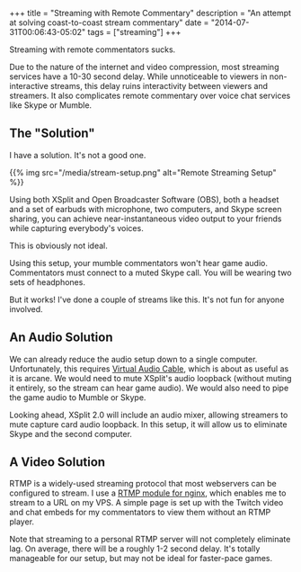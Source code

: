+++
title = "Streaming with Remote Commentary"
description = "An attempt at solving coast-to-coast stream commentary"
date = "2014-07-31T00:06:43-05:02"
tags = ["streaming"]
+++

Streaming with remote commentators sucks.

Due to the nature of the internet and video compression, most streaming services have a 10-30 second delay. While unnoticeable to viewers in non-interactive streams, this delay ruins interactivity between viewers and streamers. It also complicates remote commentary over voice chat services like Skype or Mumble.

## The "Solution"

I have a solution. It's not a good one.

{{% img src="/media/stream-setup.png" alt="Remote Streaming Setup" %}}

Using both XSplit and Open Broadcaster Software (OBS), both a headset and a set of earbuds with microphone, two computers, and Skype screen sharing, you can achieve near-instantaneous video output to your friends while capturing everybody's voices.

This is obviously not ideal.

Using this setup, your mumble commentators won't hear game audio. Commentators must connect to a muted Skype call. You will be wearing two sets of headphones.

But it works! I've done a couple of streams like this. It's not fun for anyone involved.

## An Audio Solution

We can already reduce the audio setup down to a single computer. Unfortunately, this requires [Virtual Audio Cable](http://software.muzychenko.net/eng/vac.htm), which is about as useful as it is arcane. We would need to mute XSplit's audio loopback (without muting it entirely, so the stream can hear game audio). We would also need to pipe the game audio to Mumble or Skype.

Looking ahead, XSplit 2.0 will include an audio mixer, allowing streamers to mute capture card audio loopback. In this setup, it will allow us to eliminate Skype and the second computer.

## A Video Solution

RTMP is a widely-used streaming protocol that most webservers can be configured to stream. I use a [RTMP module for nginx](https://github.com/arut/nginx-rtmp-module), which enables me to stream to a URL on my VPS. A simple page is set up with the Twitch video and chat embeds for my commentators to view them without an RTMP player.

Note that streaming to a personal RTMP server will not completely eliminate lag. On average, there will be a roughly 1-2 second delay. It's totally manageable for our setup, but may not be ideal for faster-pace games.
